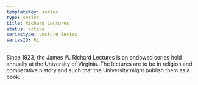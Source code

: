 ```yaml
---
templateKey: series
type: series
title: Richard Lectures
status: active
seriestype: Lecture Series
seriesID: RL
---
```

Since 1923, the James W. Richard Lectures is an endowed series held annually at the University of Virginia. The lectures are to be in religion and comparative history and such that the University might publish them as a book.
